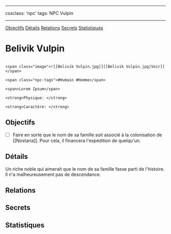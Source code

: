 
---

cssclass: 'npc'
tags: NPC Vulpin

---
<span class="nav">[Objectifs](#Objectifs) [Détails](#Détails)  [Relations](#Relations) [Secrets](#Secrets) [Statistiques](#Statistiques)</span>

# Belivik Vulpin

```ad-desc

<span class="image">![[Belivik Vulpin.jpg]][[Belivik Vulpin.jpg|Voir]]</span>

<span class="npc-tags">#Humain #Homme</span>

<span>Lorem Ipsum</span>

<strong>Physique: </strong>

<strong>Caractère: </strong>
```

## Objectifs
- [ ] Faire en sorte que le nom de sa famille soit associé à la colonisation de [[Nostaria]]. Pour cela, il financera l'expédition de quelqu'un.

## Détails
Un riche noble qui aimerait que le nom de sa famille fasse parti de l'histoire. Il n'a malheureusement pas de descendance.

## Relations

## Secrets

## Statistiques